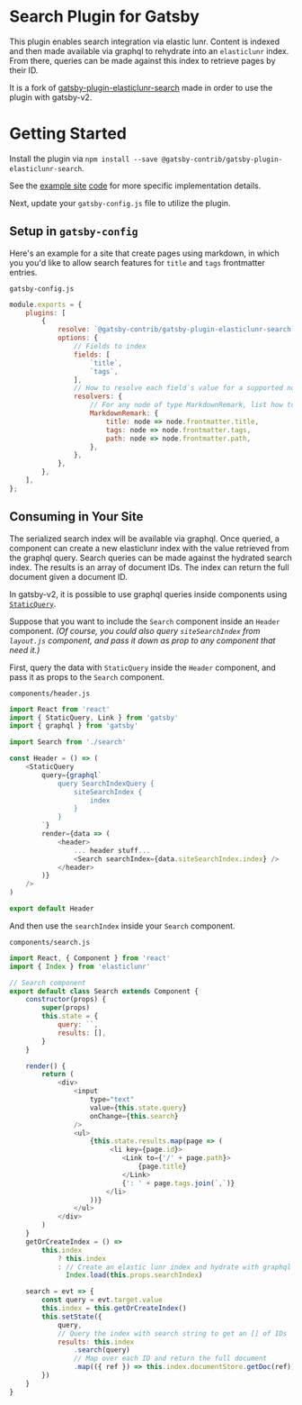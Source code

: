 <!--
[![Maintainability](https://api.codeclimate.com/v1/badges/124348de2ee6850d682f/maintainability)](https://codeclimate.com/github/andrew-codes/gatsby-plugin-elasticlunr-search/maintainability)
[![Codacy Badge](https://api.codacy.com/project/badge/Grade/7230ae7191f44a9489834553760310c2)](https://www.codacy.com/app/andrew-codes/gatsby-plugin-elasticlunr-search?utm_source=github.com&amp;utm_medium=referral&amp;utm_content=andrew-codes/gatsby-plugin-elasticlunr-search&amp;utm_campaign=Badge_Grade)

-->

# Search Plugin for Gatsby

This plugin enables search integration via elastic lunr. Content is indexed and then made available via graphql to rehydrate into an `elasticlunr` index. From there, queries can be made against this index to retrieve pages by their ID.

It is a fork of [gatsby-plugin-elasticlunr-search](https://github.com/andrew-codes/gatsby-plugin-elasticlunr-search) made in order to use the plugin with gatsby-v2.

# Getting Started

Install the plugin via `npm install --save @gatsby-contrib/gatsby-plugin-elasticlunr-search`.

See the [example site](https://gatsby-contrib.github.io/gatsby-plugin-elasticlunr-search/) [code](./example) for more specific implementation details.

Next, update your `gatsby-config.js` file to utilize the plugin.

## Setup in `gatsby-config`

Here's an example for a site that create pages using markdown, in which you you'd like to allow search features for `title` and `tags` frontmatter entries.

`gatsby-config.js`
```javascript
module.exports = {
    plugins: [
        {
            resolve: `@gatsby-contrib/gatsby-plugin-elasticlunr-search`,
            options: {
                // Fields to index
                fields: [
                    `title`,
                    `tags`,
                ],
                // How to resolve each field`s value for a supported node type
                resolvers: {
                    // For any node of type MarkdownRemark, list how to resolve the fields` values
                    MarkdownRemark: {
                        title: node => node.frontmatter.title,
                        tags: node => node.frontmatter.tags,
                        path: node => node.frontmatter.path,
                    },
                },
            },
        },
    ],
};
```

## Consuming in Your Site

The serialized search index will be available via graphql. Once queried, a component can create a new elasticlunr index with the value retrieved from the graphql query. Search queries can be made against the hydrated search index. The results is an array of document IDs. The index can return the full document given a document ID.

In gatsby-v2, it is possible to use graphql queries inside components using [`StaticQuery`](https://www.gatsbyjs.org/docs/static-query/).

Suppose that you want to include the `Search` component inside an `Header` component. *(Of course, you could also query `siteSearchIndex` from `layout.js` component, and pass it down as prop to any component that need it.)*

First, query the data with `StaticQuery` inside the `Header` component, and pass it as props to the `Search` component.

`components/header.js`
```javascript
import React from 'react'
import { StaticQuery, Link } from 'gatsby'
import { graphql } from 'gatsby'

import Search from './search'

const Header = () => (
    <StaticQuery
        query={graphql`
            query SearchIndexQuery {
                siteSearchIndex {
                    index
                }
            }
        `}
        render={data => (
            <header>
                ... header stuff...
                <Search searchIndex={data.siteSearchIndex.index} />
            </header>
        )}
    />
)

export default Header
```

And then use the `searchIndex` inside your `Search` component.

`components/search.js`
```javascript
import React, { Component } from 'react'
import { Index } from 'elasticlunr'

// Search component
export default class Search extends Component {
    constructor(props) {
        super(props)
        this.state = {
            query: ``,
            results: [],
        }
    }

    render() {
        return (
            <div>
                <input
                    type="text"
                    value={this.state.query}
                    onChange={this.search}
                />
                <ul>
                    {this.state.results.map(page => (
                         <li key={page.id}>
                            <Link to={'/' + page.path}>
                                {page.title}
                            </Link>
                            {': ' + page.tags.join(`,`)}
                        </li>
                    ))}
                </ul>
            </div>
        )
    }
    getOrCreateIndex = () =>
        this.index
            ? this.index
            : // Create an elastic lunr index and hydrate with graphql query results
              Index.load(this.props.searchIndex)

    search = evt => {
        const query = evt.target.value
        this.index = this.getOrCreateIndex()
        this.setState({
            query,
            // Query the index with search string to get an [] of IDs
            results: this.index
                .search(query)
                // Map over each ID and return the full document
                .map(({ ref }) => this.index.documentStore.getDoc(ref)),
        })
    }
}
```
